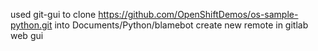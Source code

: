 used git-gui to clone https://github.com/OpenShiftDemos/os-sample-python.git into Documents/Python/blamebot
create new remote in gitlab web gui 